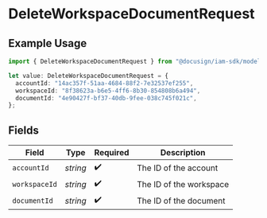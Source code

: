 # DeleteWorkspaceDocumentRequest

## Example Usage

```typescript
import { DeleteWorkspaceDocumentRequest } from "@docusign/iam-sdk/models/operations";

let value: DeleteWorkspaceDocumentRequest = {
  accountId: "14ac357f-51aa-4684-88f2-7e32537ef255",
  workspaceId: "8f38623a-b6e5-4ff6-8b30-854808b6a494",
  documentId: "4e90427f-bf37-40db-9fee-038c745f021c",
};
```

## Fields

| Field                   | Type                    | Required                | Description             |
| ----------------------- | ----------------------- | ----------------------- | ----------------------- |
| `accountId`             | *string*                | :heavy_check_mark:      | The ID of the account   |
| `workspaceId`           | *string*                | :heavy_check_mark:      | The ID of the workspace |
| `documentId`            | *string*                | :heavy_check_mark:      | The ID of the document  |